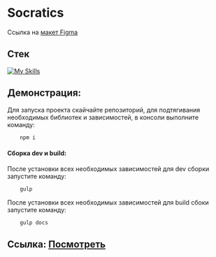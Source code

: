 # Socratics

Ссылка на [макет Figma](https://www.figma.com/file/GHtb4mxI9qM5vlDXUtJzsd/%D0%A1%D0%BE%D0%BA%D1%80%D0%B0%D1%82%D0%B8%D0%BA%D0%B0---%D0%B7%D0%B0%D0%BF%D0%BE%D0%BB%D0%BD%D0%B8-%D1%84%D0%BE%D1%80%D0%BC%D1%83?type=design&node-id=0-1&mode=design&t=bbZE7ZczZhY8BXOI-0)

## Стек
[![My Skills](https://skillicons.dev/icons?i=html,sсss,js,gulp)](https://skillicons.dev)

## Демонстрация:
Для запуска проекта скайчайте репозиторий, для подтягивания необходимых библиотек и зависимостей, в консоли выполните команду:
```JavaScript
    npm i
```

#### Сборка dev и build:
После установки всех необходимых зависимостей для dev сборки запустите команду:
```JavaScript
    gulp
```
После установки всех необходимых зависимостей для build сбоки запустите команду:
```JavaScript
    gulp docs
```

## Ссылка: [Посмотреть](https://artyomxxx.github.io/Socratics/)